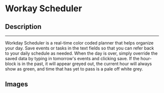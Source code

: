 # Workay Scheduler

## Description
___
Workday Scheduler is a real-time color coded planner that helps organize your day. Save events or tasks in the text fields so that you can refer back to your daily schedule as needed. When the day is over, simply override the saved data by typing in tomorrow's events and clicking save. If the hour-block is in the past, it will appear greyed out, the current hour will always show as green, and time that has yet to pass is a pale off white grey.

## Images